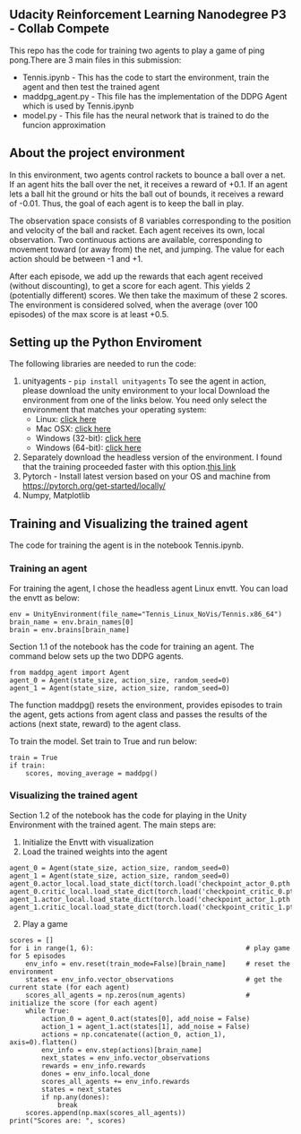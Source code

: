 ## Udacity Reinforcement Learning Nanodegree P3 - Collab Compete
This repo has the code for training two agents to play a game of ping pong.There are 3 main files in this submission:
* Tennis.ipynb - This has the code to start the environment, train the agent and then test the trained agent
* maddpg_agent.py - This file has the implementation of the DDPG Agent which is used by Tennis.ipynb 
* model.py - This file has the neural network that is trained to do the funcion approximation

## About the project environment
In this environment, two agents control rackets to bounce a ball over a net. If an agent hits the ball over the net, it receives a reward of +0.1.  If an agent lets a ball hit the ground or hits the ball out of bounds, it receives a reward of -0.01.  Thus, the goal of each agent is to keep the ball in play.

The observation space consists of 8 variables corresponding to the position and velocity of the ball and racket. Each agent receives its own, local observation.  Two continuous actions are available, corresponding to movement toward (or away from) the net, and jumping. The value for each action should be between -1 and +1. 

After each episode, we add up the rewards that each agent received (without discounting), to get a score for each agent. This yields 2 (potentially different) scores. We then take the maximum of these 2 scores. The environment is considered solved, when the average (over 100 episodes) of the max score is at least +0.5.

## Setting up the Python Enviroment
The following libraries are needed to run the code:
1. unityagents - ```pip install unityagents```
To see the agent in action, please download the unity environment to your local
Download the environment from one of the links below.  You need only select the environment that matches your operating system:
    - Linux: [click here](https://s3-us-west-1.amazonaws.com/udacity-drlnd/P3/Tennis/Tennis_Linux.zip)
    - Mac OSX: [click here](https://s3-us-west-1.amazonaws.com/udacity-drlnd/P3/Tennis/Tennis.app.zip)
    - Windows (32-bit): [click here](https://s3-us-west-1.amazonaws.com/udacity-drlnd/P3/Tennis/Tennis_Windows_x86.zip)
    - Windows (64-bit): [click here](https://s3-us-west-1.amazonaws.com/udacity-drlnd/P3/Tennis/Tennis_Windows_x86_64.zip)
2. Separately download the headless version of the environment. I found that the training proceeded faster with this option.[this link](https://s3-us-west-1.amazonaws.com/udacity-drlnd/P3/Tennis/Tennis_Linux_NoVis.zip)
3. Pytorch - Install latest version based on your OS and machine from https://pytorch.org/get-started/locally/
4. Numpy, Matplotlib


## Training and Visualizing the trained agent
The code for training the agent is in the notebook Tennis.ipynb.

### Training an agent

For training the agent, I chose the headless agent Linux envtt. You can load the envtt as below:
```
env = UnityEnvironment(file_name="Tennis_Linux_NoVis/Tennis.x86_64")
brain_name = env.brain_names[0]
brain = env.brains[brain_name]
```

Section 1.1 of the notebook has the code for training an agent. The command below sets up the two DDPG agents. 
```
from maddpg_agent import Agent
agent_0 = Agent(state_size, action_size, random_seed=0)
agent_1 = Agent(state_size, action_size, random_seed=0)
```
The function maddpg() resets the environment, provides episodes to train the agent, gets actions from agent class and passes the results of the actions (next state, reward) to the agent class.

To train the model. Set train to True and run below:
```
train = True
if train:
    scores, moving_average = maddpg()
```

### Visualizing the trained agent
Section 1.2 of the notebook has the code for playing in the Unity Environment with the trained agent. The main steps are:
1. Initialize the Envtt with visualization
2. Load the trained weights into the agent
```
agent_0 = Agent(state_size, action_size, random_seed=0)
agent_1 = Agent(state_size, action_size, random_seed=0)
agent_0.actor_local.load_state_dict(torch.load('checkpoint_actor_0.pth'))
agent_0.critic_local.load_state_dict(torch.load('checkpoint_critic_0.pth'))
agent_1.actor_local.load_state_dict(torch.load('checkpoint_actor_1.pth'))
agent_1.critic_local.load_state_dict(torch.load('checkpoint_critic_1.pth'))
```

2. Play a game

```
scores = []
for i in range(1, 6):                                      # play game for 5 episodes
    env_info = env.reset(train_mode=False)[brain_name]     # reset the environment    
    states = env_info.vector_observations                  # get the current state (for each agent)
    scores_all_agents = np.zeros(num_agents)               # initialize the score (for each agent)
    while True:
        action_0 = agent_0.act(states[0], add_noise = False)    
        action_1 = agent_1.act(states[1], add_noise = False)
        actions = np.concatenate((action_0, action_1), axis=0).flatten()
        env_info = env.step(actions)[brain_name]           
        next_states = env_info.vector_observations         
        rewards = env_info.rewards                         
        dones = env_info.local_done                        
        scores_all_agents += env_info.rewards                        
        states = next_states                              
        if np.any(dones):                                 
            break
    scores.append(np.max(scores_all_agents))
print("Scores are: ", scores)

```



